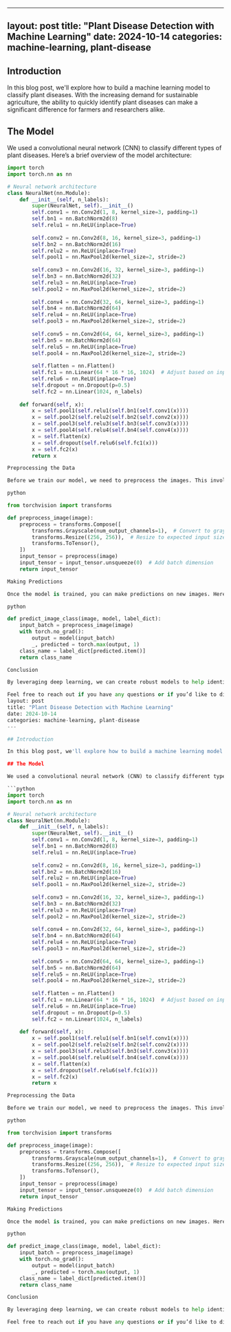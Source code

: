 
---
layout: post
title: "Plant Disease Detection with Machine Learning"
date: 2024-10-14
categories: machine-learning, plant-disease
---

## Introduction

In this blog post, we'll explore how to build a machine learning model to classify plant diseases. With the increasing demand for sustainable agriculture, the ability to quickly identify plant diseases can make a significant difference for farmers and researchers alike.

## The Model

We used a convolutional neural network (CNN) to classify different types of plant diseases. Here’s a brief overview of the model architecture:

```python
import torch
import torch.nn as nn

# Neural network architecture
class NeuralNet(nn.Module):
    def __init__(self, n_labels):
        super(NeuralNet, self).__init__()
        self.conv1 = nn.Conv2d(1, 8, kernel_size=3, padding=1)
        self.bn1 = nn.BatchNorm2d(8)
        self.relu1 = nn.ReLU(inplace=True)
        
        self.conv2 = nn.Conv2d(8, 16, kernel_size=3, padding=1)
        self.bn2 = nn.BatchNorm2d(16)
        self.relu2 = nn.ReLU(inplace=True)
        self.pool1 = nn.MaxPool2d(kernel_size=2, stride=2)
        
        self.conv3 = nn.Conv2d(16, 32, kernel_size=3, padding=1)
        self.bn3 = nn.BatchNorm2d(32)
        self.relu3 = nn.ReLU(inplace=True)
        self.pool2 = nn.MaxPool2d(kernel_size=2, stride=2)
        
        self.conv4 = nn.Conv2d(32, 64, kernel_size=3, padding=1)
        self.bn4 = nn.BatchNorm2d(64)
        self.relu4 = nn.ReLU(inplace=True)
        self.pool3 = nn.MaxPool2d(kernel_size=2, stride=2)
        
        self.conv5 = nn.Conv2d(64, 64, kernel_size=3, padding=1)
        self.bn5 = nn.BatchNorm2d(64)
        self.relu5 = nn.ReLU(inplace=True)
        self.pool4 = nn.MaxPool2d(kernel_size=2, stride=2)
        
        self.flatten = nn.Flatten()
        self.fc1 = nn.Linear(64 * 16 * 16, 1024)  # Adjust based on input size
        self.relu6 = nn.ReLU(inplace=True)
        self.dropout = nn.Dropout(p=0.5)
        self.fc2 = nn.Linear(1024, n_labels)
        
    def forward(self, x):
        x = self.pool1(self.relu1(self.bn1(self.conv1(x))))
        x = self.pool2(self.relu2(self.bn2(self.conv2(x))))
        x = self.pool3(self.relu3(self.bn3(self.conv3(x))))
        x = self.pool4(self.relu4(self.bn4(self.conv4(x))))
        x = self.flatten(x)
        x = self.dropout(self.relu6(self.fc1(x)))
        x = self.fc2(x)
        return x

Preprocessing the Data

Before we train our model, we need to preprocess the images. This involves converting them to grayscale, resizing, and normalizing them. Here’s how you can do it:

python

from torchvision import transforms

def preprocess_image(image):
    preprocess = transforms.Compose([
        transforms.Grayscale(num_output_channels=1),  # Convert to grayscale
        transforms.Resize((256, 256)),  # Resize to expected input size
        transforms.ToTensor(),
    ])
    input_tensor = preprocess(image)
    input_tensor = input_tensor.unsqueeze(0)  # Add batch dimension
    return input_tensor

Making Predictions

Once the model is trained, you can make predictions on new images. Here’s a quick function to predict the class of an image:

python

def predict_image_class(image, model, label_dict):
    input_batch = preprocess_image(image)
    with torch.no_grad():
        output = model(input_batch)
        _, predicted = torch.max(output, 1)
    class_name = label_dict[predicted.item()]
    return class_name

Conclusion

By leveraging deep learning, we can create robust models to help identify plant diseases effectively. This approach not only benefits farmers but also contributes to food security by ensuring healthier crops.

Feel free to reach out if you have any questions or if you’d like to discuss this further. Happy coding! 🌱---
layout: post
title: "Plant Disease Detection with Machine Learning"
date: 2024-10-14
categories: machine-learning, plant-disease
---

## Introduction

In this blog post, we'll explore how to build a machine learning model to classify plant diseases. With the increasing demand for sustainable agriculture, the ability to quickly identify plant diseases can make a significant difference for farmers and researchers alike.

## The Model

We used a convolutional neural network (CNN) to classify different types of plant diseases. Here’s a brief overview of the model architecture:

```python
import torch
import torch.nn as nn

# Neural network architecture
class NeuralNet(nn.Module):
    def __init__(self, n_labels):
        super(NeuralNet, self).__init__()
        self.conv1 = nn.Conv2d(1, 8, kernel_size=3, padding=1)
        self.bn1 = nn.BatchNorm2d(8)
        self.relu1 = nn.ReLU(inplace=True)
        
        self.conv2 = nn.Conv2d(8, 16, kernel_size=3, padding=1)
        self.bn2 = nn.BatchNorm2d(16)
        self.relu2 = nn.ReLU(inplace=True)
        self.pool1 = nn.MaxPool2d(kernel_size=2, stride=2)
        
        self.conv3 = nn.Conv2d(16, 32, kernel_size=3, padding=1)
        self.bn3 = nn.BatchNorm2d(32)
        self.relu3 = nn.ReLU(inplace=True)
        self.pool2 = nn.MaxPool2d(kernel_size=2, stride=2)
        
        self.conv4 = nn.Conv2d(32, 64, kernel_size=3, padding=1)
        self.bn4 = nn.BatchNorm2d(64)
        self.relu4 = nn.ReLU(inplace=True)
        self.pool3 = nn.MaxPool2d(kernel_size=2, stride=2)
        
        self.conv5 = nn.Conv2d(64, 64, kernel_size=3, padding=1)
        self.bn5 = nn.BatchNorm2d(64)
        self.relu5 = nn.ReLU(inplace=True)
        self.pool4 = nn.MaxPool2d(kernel_size=2, stride=2)
        
        self.flatten = nn.Flatten()
        self.fc1 = nn.Linear(64 * 16 * 16, 1024)  # Adjust based on input size
        self.relu6 = nn.ReLU(inplace=True)
        self.dropout = nn.Dropout(p=0.5)
        self.fc2 = nn.Linear(1024, n_labels)
        
    def forward(self, x):
        x = self.pool1(self.relu1(self.bn1(self.conv1(x))))
        x = self.pool2(self.relu2(self.bn2(self.conv2(x))))
        x = self.pool3(self.relu3(self.bn3(self.conv3(x))))
        x = self.pool4(self.relu4(self.bn4(self.conv4(x))))
        x = self.flatten(x)
        x = self.dropout(self.relu6(self.fc1(x)))
        x = self.fc2(x)
        return x

Preprocessing the Data

Before we train our model, we need to preprocess the images. This involves converting them to grayscale, resizing, and normalizing them. Here’s how you can do it:

python

from torchvision import transforms

def preprocess_image(image):
    preprocess = transforms.Compose([
        transforms.Grayscale(num_output_channels=1),  # Convert to grayscale
        transforms.Resize((256, 256)),  # Resize to expected input size
        transforms.ToTensor(),
    ])
    input_tensor = preprocess(image)
    input_tensor = input_tensor.unsqueeze(0)  # Add batch dimension
    return input_tensor

Making Predictions

Once the model is trained, you can make predictions on new images. Here’s a quick function to predict the class of an image:

python

def predict_image_class(image, model, label_dict):
    input_batch = preprocess_image(image)
    with torch.no_grad():
        output = model(input_batch)
        _, predicted = torch.max(output, 1)
    class_name = label_dict[predicted.item()]
    return class_name

Conclusion

By leveraging deep learning, we can create robust models to help identify plant diseases effectively. This approach not only benefits farmers but also contributes to food security by ensuring healthier crops.

Feel free to reach out if you have any questions or if you’d like to discuss this further. Happy coding! 🌱
